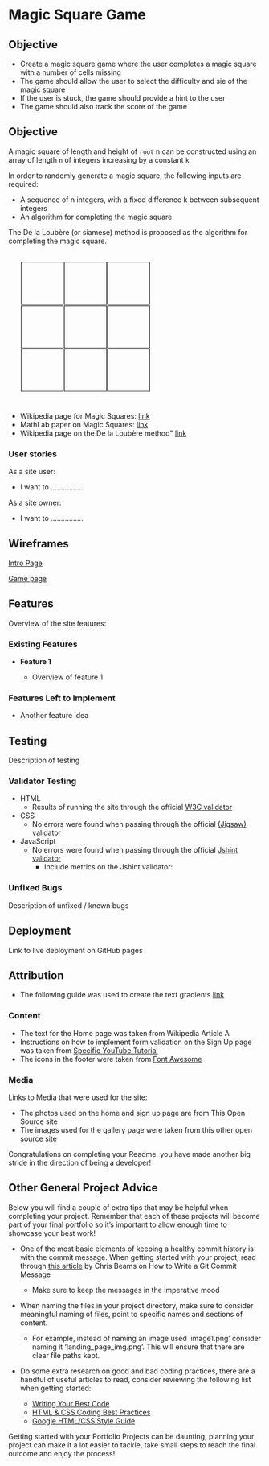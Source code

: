 # Magic Square Game

## Objective

- Create a magic square game where the user completes a magic square with a number of cells missing
- The game should allow the user to select the difficulty and sie of the magic square
- If the user is stuck, the game should provide a hint to the user
- The game should also track the score of the game



## Objective

A magic square of length and height of `root` n can be constructed using an array of length `n` of integers increasing by a constant `k`


In order to randomly generate a magic square, the following inputs are required:

- A sequence of n integers, with a fixed difference k between subsequent integers
- An algorithm for completing the magic square 

The De la Loubère (or siamese) method is proposed as the algorithm for completing the magic square.

![magic-square-gif](/docs/images/siamese-method.gif)

- Wikipedia page for Magic Squares: [link](https://en.wikipedia.org/wiki/Magic_square) 
- MathLab paper on Magic Squares: [link](https://www.mathworks.com/content/dam/mathworks/mathworks-dot-com/moler/exm/chapters/magic.pdf)
- Wikipedia page on the De la Loubère method" [link](https://en.wikipedia.org/wiki/Siamese_method)

### User stories

As a site user:

- I want to ................

As a site owner:

- I want to ................


## Wireframes

[Intro Page](https://wireframe.cc/oG2XvV)

[Game page](https://wireframe.cc/FEA7MX)


## Features 

Overview of the site features:

### Existing Features

- __Feature 1__

  - Overview of feature 1


### Features Left to Implement

- Another feature idea

## Testing 

Description of testing

### Validator Testing 

- HTML
    - Results of running the site through the official [W3C validator](https://validator.w3.org/) 
- CSS
    - No errors were found when passing through the official [(Jigsaw) validator](https://jigsaw.w3.org/css-validator/validator?uri=https%3A%2F%2Fvalidator.w3.org%2Fnu%2F%3Fdoc%3Dhttps%253A%252F%252Fcode-institute-org.github.io%252Flove-maths%252F&profile=css3svg&usermedium=all&warning=1&vextwarning=&lang=en)
- JavaScript
    - No errors were found when passing through the official [Jshint validator](https://jshint.com/)
      - Include metrics on the Jshint validator: 


### Unfixed Bugs

Description of unfixed / known bugs 

## Deployment

Link to live deployment on GitHub pages

## Attribution 

- The following guide was used to create the text gradients [link](https://fossheim.io/writing/posts/css-text-gradient/)


### Content 

- The text for the Home page was taken from Wikipedia Article A
- Instructions on how to implement form validation on the Sign Up page was taken from [Specific YouTube Tutorial](https://www.youtube.com/)
- The icons in the footer were taken from [Font Awesome](https://fontawesome.com/)

### Media
Links to Media that were used for the site:

- The photos used on the home and sign up page are from This Open Source site
- The images used for the gallery page were taken from this other open source site


Congratulations on completing your Readme, you have made another big stride in the direction of being a developer! 

## Other General Project Advice

Below you will find a couple of extra tips that may be helpful when completing your project. Remember that each of these projects will become part of your final portfolio so it’s important to allow enough time to showcase your best work! 

- One of the most basic elements of keeping a healthy commit history is with the commit message. When getting started with your project, read through [this article](https://chris.beams.io/posts/git-commit/) by Chris Beams on How to Write  a Git Commit Message 
  - Make sure to keep the messages in the imperative mood 

- When naming the files in your project directory, make sure to consider meaningful naming of files, point to specific names and sections of content.
  - For example, instead of naming an image used ‘image1.png’ consider naming it ‘landing_page_img.png’. This will ensure that there are clear file paths kept. 

- Do some extra research on good and bad coding practices, there are a handful of useful articles to read, consider reviewing the following list when getting started:
  - [Writing Your Best Code](https://learn.shayhowe.com/html-css/writing-your-best-code/)
  - [HTML & CSS Coding Best Practices](https://medium.com/@inceptiondj.info/html-css-coding-best-practice-fadb9870a00f)
  - [Google HTML/CSS Style Guide](https://google.github.io/styleguide/htmlcssguide.html#General)

Getting started with your Portfolio Projects can be daunting, planning your project can make it a lot easier to tackle, take small steps to reach the final outcome and enjoy the process! 